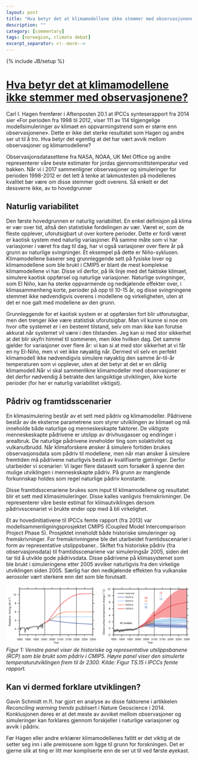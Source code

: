```yaml
---
layout: post
title: "Hva betyr det at klimamodellene ikke stemmer med observasjonene?"
description: ""
category: [commentary]
tags: [norwegian, climate debat]
excerpt_separator: <!--more-->
---
```

{% include JB/setup %}

# [Hva betyr det at klimamodellene ikke stemmer med observasjonene?](http://hansbrenna.github.io/commentary/2017/01/30/hva-betyr-det-at-klimamodellene-ikke-stemmer-med-observasjonene)

Carl I. Hagen fremfører i Aftenposten 20.1 at IPCCs synteserapport fra 2014 sier «For perioden fra 1998 til 2012, viser 111 av 114 tilgjengelige modellsimuleringer av klimaet en oppvarmingstrend som er større enn observasjonene». Dette er ikke det sterke resultatet som Hagen og andre ser ut til å tro. Hva betyr det egentlig at det har vært avvik mellom observasjoner og klimamodellene?

Observasjonsdatasettene fra NASA, NOAA, UK Met Office og andre representerer våre beste estimater for jordas gjennomsnittstemperatur ved bakken. Når vi i 2017 sammenligner observasjoner og simuleringer for perioden 1998-2012 er det lett å tenke at lakmustesten på modellenes kvalitet bør være om disse stemmer godt overens. Så enkelt er det dessverre ikke, av to hovedgrunner

<!--more-->

## Naturlig variabilitet

Den første hovedgrunnen er naturlig variabilitet. En enkel definisjon på klima er vær over tid, altså den statistiske fordelingen av vær. Været er, som de fleste opplever, uforutsigbart ut over kortere perioder. Dette er fordi været er kaotisk system med naturlig variasjoner. På samme måte som vi har variasjoner i været fra dag til dag, har vi også variasjoner over flere år på grunn av naturlige svingninger. Et eksempel på dette er Niño-syklusen. Klimamodellene baserer seg grunnleggende sett på fysiske lover og klimamodellene som ble brukt i CMIP5 er blant de mest komplekse klimamodellene vi har. Disse vil derfor, på lik linje med det faktiske klimaet, simulere kaotisk oppførsel og naturlige variasjoner. Naturlige svingninger, som El Niño, kan ha sterke oppvarmende og nedkjølende effekter over, i klimasammenheng korte, perioder på opp til 10-15 år, og disse svingningene stemmet ikke nødvendigvis overens i modellene og virkeligheten, uten at det er noe galt med modellene av den grunn.

Grunnleggende for et kaotisk system er at oppførslen fort blir utforutsigbar, men den trenger ikke være statistisk uforutsigbar. Man vil kunne si noe om hvor ofte systemet er i en bestemt tilstand, selv om man ikke kan forutse akkurat når systemet vil være i den tilstanden. Jeg kan si med stor sikkerhet at det blir skyfri himmel til sommeren, men ikke hvilken dag. Det samme gjelder for variasjoner over flere år: vi kan si at med stor sikkerhet at vi får en ny El-Niño, men vi vet ikke nøyaktig når. Dermed vil selv en perfekt klimamodell ikke nødvendigvis simulere nøyaktig den samme år-til-år temperaturen som vi opplever, uten at det betyr at det er en dårlig klimamodell.Når vi skal sammenlikne klimamodeller med observasjoner er det derfor nødvendig å  betrakte den langsiktige utviklingen, ikke korte perioder (for her er naturlig variabilitet viktigst). 

## Pådriv og framtidsscenarier

En klimasimulering består av et sett med pådriv og klimamodeller. Pådrivene består av de eksterne parametrene som styrer utviklingen av klimaet  og må inneholde både naturlige og menneskeskapte faktorer. De viktigste menneskeskapte pådrivene er utslipp av drivhusgasser og endringer i arealbruk. De naturlige pådrivene inneholder ting som solaktivitet og vulkanutbrudd. Når klimaforskere ønsker å simulere fortiden brukes observasjonsdata som pådriv til modellene, men når man ønsker å simulere  fremtiden må pådrivene naturligvis bestå av kvalifiserte gjetninger. Derfor utarbeider vi scenarier: Vi lager flere datasett som forsøker å spenne den mulige utviklingen i menneskskapte pådriv. På grunn av manglende forkunnskap holdes som regel naturlige pådriv konstante.

Disse framtidsscenariene brukes som input til klimamodellene og resultatet blir et sett med klimasimuleringer. Disse kalles vanligvis fremskrivninger. De representerer våre beste estimat for klimautviklingen dersom pådrivsscenariet vi brukte ender opp med å bli virkelighet.

Et av hovedinitiativene til IPCCs femte rapport (fra 2013) var modellsammenligningsprosjektet CMIP5 (Coupled Model Intercomparison Project Phase 5). Prosjektet inneholdt både historiske simuleringer og fremskrivninger. For fremskrivningene ble det utarbeidet framtidsscenarier i form av representative utslippsbaner.. Skiftet fra historiske pådriv (fra observasjonsdata) til framtidsscenariene var simuleringsår 2005, siden  det tar tid å utvikle gode pådrivsdata. Disse pådrivene på klimasystemet som ble brukt i simuleringene etter 2005 avviker naturligvis fra den virkelige utviklingen siden 2005. Særlig har den nedkjølende effekten fra vulkanske aerosoler vært sterkere enn det som ble forutsatt. 

![Venstre panel viser de historiske og representative utslippsbanene (RCP) som ble brukt som pådriv i CMIP5. Høyre panel viser den simulerte temperaturutviklingen frem til år 2300. Kilde: Figur TS.15 i IPCCs femte  rapport.](https://raw.githubusercontent.com/hansbrenna/hansbrenna.github.io/master/assets/img/CMIP5_illustration_RCP_T)
*Figur 1: Venstre panel viser de historiske og representative utslippsbanene (RCP) som ble brukt som pådriv i CMIP5. Høyre panel viser den simulerte temperaturutviklingen frem til år 2300. Kilde: Figur TS.15 i IPCCs femte  rapport.*

## Kan vi dermed forklare utviklingen?

Gavin Schmidt m.fl. har gjort en analyse av disse faktorene i artikkelen *Reconciling warming trends* publisert i Nature Geoscience i 2014. Konklusjonen deres er at det meste av avviket mellom observasjoner og simuleringer kan forklares gjennom forskjeller i naturlige variasjoner og avvik i pådriv.

Før Hagen eller andre erklærer klimamodellenes fallitt er det viktig at de setter seg inn i alle premissene som ligge til grunn for forskningen. Det er gjerne slik at ting er litt mer kompliserte enn de ser ut til ved første øyekast.